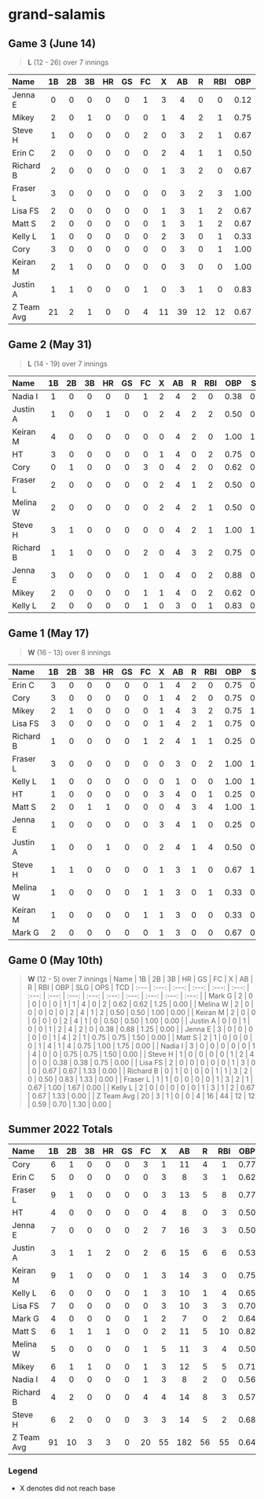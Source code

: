 # grand-salamis

## Game 3 (June 14)
> **L** (12  - 26) over 7 innings

| Name | 1B | 2B | 3B | HR | GS | FC | X | AB | R | RBI | OBP | SLG | OPS | TCD
| :--- | :---: | :---: | :---: | :---: | :---: | :---: | :---: | :---: | :---: | :---: | :---: | :---: | :---: | :---: |
| Jenna E | 0 | 0 | 0 | 0 | 0 | 1 | 3 | 4 | 0 | 0 | 0.12 | 0.12 | 0.25 | 0.00 |
| Mikey | 2 | 0 | 1 | 0 | 0 | 0 | 1 | 4 | 2 | 1 | 0.75 | 1.25 | 2.00 | 0.00 |
| Steve H | 1 | 0 | 0 | 0 | 0 | 2 | 0 | 3 | 2 | 1 | 0.67 | 0.67 | 1.33 | 0.00 |
| Erin C | 2 | 0 | 0 | 0 | 0 | 0 | 2 | 4 | 1 | 1 | 0.50 | 0.50 | 1.00 | 0.00 |
| Richard B | 2 | 0 | 0 | 0 | 0 | 0 | 1 | 3 | 2 | 0 | 0.67 | 0.67 | 1.33 | 0.00 |
| Fraser L | 3 | 0 | 0 | 0 | 0 | 0 | 0 | 3 | 2 | 3 | 1.00 | 1.00 | 2.00 | 0.00 |
| Lisa FS | 2 | 0 | 0 | 0 | 0 | 0 | 1 | 3 | 1 | 2 | 0.67 | 0.67 | 1.33 | 0.00 |
| Matt S | 2 | 0 | 0 | 0 | 0 | 0 | 1 | 3 | 1 | 2 | 0.67 | 0.67 | 1.33 | 0.00 |
| Kelly L | 1 | 0 | 0 | 0 | 0 | 0 | 2 | 3 | 0 | 1 | 0.33 | 0.33 | 0.67 | 0.00 |
| Cory | 3 | 0 | 0 | 0 | 0 | 0 | 0 | 3 | 0 | 1 | 1.00 | 1.00 | 2.00 | 0.00 |
| Keiran M | 2 | 1 | 0 | 0 | 0 | 0 | 0 | 3 | 0 | 0 | 1.00 | 1.33 | 2.33 | 0.00 |
| Justin A | 1 | 1 | 0 | 0 | 0 | 1 | 0 | 3 | 1 | 0 | 0.83 | 1.17 | 2.00 | 0.00 |
| Z Team Avg | 21 | 2 | 1 | 0 | 0 | 4 | 11 | 39 | 12 | 12 | 0.67 | 0.77 | 1.44 | 0.00 |

## Game 2 (May 31)
> **L** (14  - 19) over 7 innings

| Name | 1B | 2B | 3B | HR | GS | FC | X | AB | R | RBI | OBP | SLG | OPS | TCD
| :--- | :---: | :---: | :---: | :---: | :---: | :---: | :---: | :---: | :---: | :---: | :---: | :---: | :---: | :---: |
| Nadia I | 1 | 0 | 0 | 0 | 0 | 1 | 2 | 4 | 2 | 0 | 0.38 | 0.25 | 0.62 | 0.00 |
| Justin A | 1 | 0 | 0 | 1 | 0 | 0 | 2 | 4 | 2 | 2 | 0.50 | 0.25 | 0.75 | 0.00 |
| Keiran M | 4 | 0 | 0 | 0 | 0 | 0 | 0 | 4 | 2 | 0 | 1.00 | 1.00 | 2.00 | 0.00 |
| HT | 3 | 0 | 0 | 0 | 0 | 0 | 1 | 4 | 0 | 2 | 0.75 | 0.75 | 1.50 | 0.00 |
| Cory | 0 | 1 | 0 | 0 | 0 | 3 | 0 | 4 | 2 | 0 | 0.62 | 0.50 | 1.12 | 0.00 |
| Fraser L | 2 | 0 | 0 | 0 | 0 | 0 | 2 | 4 | 1 | 2 | 0.50 | 0.50 | 1.00 | 0.00 |
| Melina W | 2 | 0 | 0 | 0 | 0 | 0 | 2 | 4 | 2 | 1 | 0.50 | 0.50 | 1.00 | 0.00 |
| Steve H | 3 | 1 | 0 | 0 | 0 | 0 | 0 | 4 | 2 | 1 | 1.00 | 1.25 | 2.25 | 0.00 |
| Richard B | 1 | 1 | 0 | 0 | 0 | 2 | 0 | 4 | 3 | 2 | 0.75 | 0.75 | 1.50 | 0.00 |
| Jenna E | 3 | 0 | 0 | 0 | 0 | 1 | 0 | 4 | 0 | 2 | 0.88 | 0.75 | 1.62 | 0.00 |
| Mikey | 2 | 0 | 0 | 0 | 0 | 1 | 1 | 4 | 0 | 2 | 0.62 | 0.50 | 1.12 | 0.00 |
| Kelly L | 2 | 0 | 0 | 0 | 0 | 1 | 0 | 3 | 0 | 1 | 0.83 | 0.67 | 1.50 | 0.00 |

## Game 1 (May 17)
> **W** (16 - 13) over 8 innings

| Name | 1B | 2B | 3B | HR | GS | FC | X | AB | R | RBI | OBP | SLG | OPS | TCD
| :--- | :---: | :---: | :---: | :---: | :---: | :---: | :---: | :---: | :---: | :---: | :---: | :---: | :---: | :---: |
| Erin C | 3 | 0 | 0 | 0 | 0 | 0 | 1 | 4 | 2 | 0 | 0.75 | 0.75 | 1.50 | 0.00 |
| Cory | 3 | 0 | 0 | 0 | 0 | 0 | 1 | 4 | 2 | 0 | 0.75 | 0.75 | 1.50 | 0.00 |
| Mikey | 2 | 1 | 0 | 0 | 0 | 0 | 1 | 4 | 3 | 2 | 0.75 | 1.00 | 1.75 | 3.00 |
| Lisa FS | 3 | 0 | 0 | 0 | 0 | 0 | 1 | 4 | 2 | 1 | 0.75 | 0.75 | 1.50 | 0.00 |
| Richard B | 1 | 0 | 0 | 0 | 0 | 1 | 2 | 4 | 1 | 1 | 0.25 | 0.25 | 0.50 | 0.00 |
| Fraser L | 3 | 0 | 0 | 0 | 0 | 0 | 0 | 3 | 0 | 2 | 1.00 | 1.00 | 2.00 | 0.00 |
| Kelly L | 1 | 0 | 0 | 0 | 0 | 0 | 0 | 1 | 0 | 0 | 1.00 | 1.00 | 2.00 | 0.00 |
| HT | 1 | 0 | 0 | 0 | 0 | 0 | 3 | 4 | 0 | 1 | 0.25 | 0.25 | 0.50 | 0.00 |
| Matt S | 2 | 0 | 1 | 1 | 0 | 0 | 0 | 4 | 3 | 4 | 1.00 | 1.25 | 2.25 | 0.00 |
| Jenna E | 1 | 0 | 0 | 0 | 0 | 0 | 3 | 4 | 1 | 0 | 0.25 | 0.25 | 0.50 | 0.00 |
| Justin A | 1 | 0 | 0 | 1 | 0 | 0 | 2 | 4 | 1 | 4 | 0.50 | 0.25 | 0.75 | 0.00 |
| Steve H | 1 | 1 | 0 | 0 | 0 | 0 | 1 | 3 | 1 | 0 | 0.67 | 1.00 | 1.67 | 2.00 |
| Melina W | 1 | 0 | 0 | 0 | 0 | 1 | 1 | 3 | 0 | 1 | 0.33 | 0.33 | 0.67 | 0.00 |
| Keiran M | 1 | 0 | 0 | 0 | 0 | 1 | 1 | 3 | 0 | 0 | 0.33 | 0.33 | 0.67 | 0.00 |
| Mark G | 2 | 0 | 0 | 0 | 0 | 0 | 1 | 3 | 0 | 0 | 0.67 | 0.67 | 1.33 | 0.00 |


## Game 0 (May 10th)
> **W** (12 - 5) over 7 innings
| Name | 1B | 2B | 3B | HR | GS | FC | X | AB | R | RBI | OBP | SLG | OPS | TCD
| :--- | :---: | :---: | :---: | :---: | :---: | :---: | :---: | :---: | :---: | :---: | :---: | :---: | :---: | :---: |
| Mark G | 2 | 0 | 0 | 0 | 0 | 1 | 1 | 4 | 0 | 2 | 0.62 | 0.62 | 1.25 | 0.00 |
| Melina W | 2 | 0 | 0 | 0 | 0 | 0 | 2 | 4 | 1 | 2 | 0.50 | 0.50 | 1.00 | 0.00 |
| Keiran M | 2 | 0 | 0 | 0 | 0 | 0 | 2 | 4 | 1 | 0 | 0.50 | 0.50 | 1.00 | 0.00 |
| Justin A | 0 | 0 | 1 | 0 | 0 | 1 | 2 | 4 | 2 | 0 | 0.38 | 0.88 | 1.25 | 0.00 |
| Jenna E | 3 | 0 | 0 | 0 | 0 | 0 | 1 | 4 | 2 | 1 | 0.75 | 0.75 | 1.50 | 0.00 |
| Matt S | 2 | 1 | 0 | 0 | 0 | 0 | 1 | 4 | 1 | 4 | 0.75 | 1.00 | 1.75 | 0.00 |
| Nadia I | 3 | 0 | 0 | 0 | 0 | 0 | 1 | 4 | 0 | 0 | 0.75 | 0.75 | 1.50 | 0.00 |
| Steve H | 1 | 0 | 0 | 0 | 0 | 1 | 2 | 4 | 0 | 0 | 0.38 | 0.38 | 0.75 | 0.00 |
| Lisa FS | 2 | 0 | 0 | 0 | 0 | 0 | 1 | 3 | 0 | 0 | 0.67 | 0.67 | 1.33 | 0.00 |
| Richard B | 0 | 1 | 0 | 0 | 0 | 1 | 1 | 3 | 2 | 0 | 0.50 | 0.83 | 1.33 | 0.00 |
| Fraser L | 1 | 1 | 0 | 0 | 0 | 0 | 1 | 3 | 2 | 1 | 0.67 | 1.00 | 1.67 | 0.00 |
| Kelly L | 2 | 0 | 0 | 0 | 0 | 0 | 1 | 3 | 1 | 2 | 0.67 | 0.67 | 1.33 | 0.00 |
| Z Team Avg | 20 | 3 | 1 | 0 | 0 | 4 | 16 | 44 | 12 | 12 | 0.59 | 0.70 | 1.30 | 0.00 |

## Summer 2022 Totals

| Name | 1B | 2B | 3B | HR | GS | FC | X | AB | R | RBI | OBP | SLG | OPS | TCD
| :--- | :---: | :---: | :---: | :---: | :---: | :---: | :---: | :---: | :---: | :---: | :---: | :---: | :---: | :---: |
| Cory | 6 | 1 | 0 | 0 | 0 | 3 | 1 | 11 | 4 | 1 | 0.77 | 0.86 | 1.64 | 0.00 |
| Erin C | 5 | 0 | 0 | 0 | 0 | 0 | 3 | 8 | 3 | 1 | 0.62 | 0.62 | 1.25 | 0.00 |
| Fraser L | 9 | 1 | 0 | 0 | 0 | 0 | 3 | 13 | 5 | 8 | 0.77 | 0.85 | 1.62 | 0.00 |
| HT | 4 | 0 | 0 | 0 | 0 | 0 | 4 | 8 | 0 | 3 | 0.50 | 0.50 | 1.00 | 0.00 |
| Jenna E | 7 | 0 | 0 | 0 | 0 | 2 | 7 | 16 | 3 | 3 | 0.50 | 0.50 | 1.00 | 0.00 |
| Justin A | 3 | 1 | 1 | 2 | 0 | 2 | 6 | 15 | 6 | 6 | 0.53 | 0.60 | 1.13 | 0.00 |
| Keiran M | 9 | 1 | 0 | 0 | 0 | 1 | 3 | 14 | 3 | 0 | 0.75 | 0.82 | 1.57 | 0.00 |
| Kelly L | 6 | 0 | 0 | 0 | 0 | 1 | 3 | 10 | 1 | 4 | 0.65 | 0.65 | 1.30 | 0.00 |
| Lisa FS | 7 | 0 | 0 | 0 | 0 | 0 | 3 | 10 | 3 | 3 | 0.70 | 0.70 | 1.40 | 0.00 |
| Mark G | 4 | 0 | 0 | 0 | 0 | 1 | 2 | 7 | 0 | 2 | 0.64 | 0.64 | 1.29 | 0.00 |
| Matt S | 6 | 1 | 1 | 1 | 0 | 0 | 2 | 11 | 5 | 10 | 0.82 | 1.00 | 1.82 | 0.00 |
| Melina W | 5 | 0 | 0 | 0 | 0 | 1 | 5 | 11 | 3 | 4 | 0.50 | 0.50 | 1.00 | 0.00 |
| Mikey | 6 | 1 | 1 | 0 | 0 | 1 | 3 | 12 | 5 | 5 | 0.71 | 0.96 | 1.67 | 3.00 |
| Nadia I | 4 | 0 | 0 | 0 | 0 | 1 | 3 | 8 | 2 | 0 | 0.56 | 0.56 | 1.12 | 0.00 |
| Richard B | 4 | 2 | 0 | 0 | 0 | 4 | 4 | 14 | 8 | 3 | 0.57 | 0.71 | 1.29 | 0.00 |
| Steve H | 6 | 2 | 0 | 0 | 0 | 3 | 3 | 14 | 5 | 2 | 0.68 | 0.82 | 1.50 | 2.00 |
| Z Team Avg | 91 | 10 | 3 | 3 | 0 | 20 | 55 | 182 | 56 | 55 | 0.64 | 0.71 | 1.36 | 0.00 |



### Legend
* X denotes did not reach base
